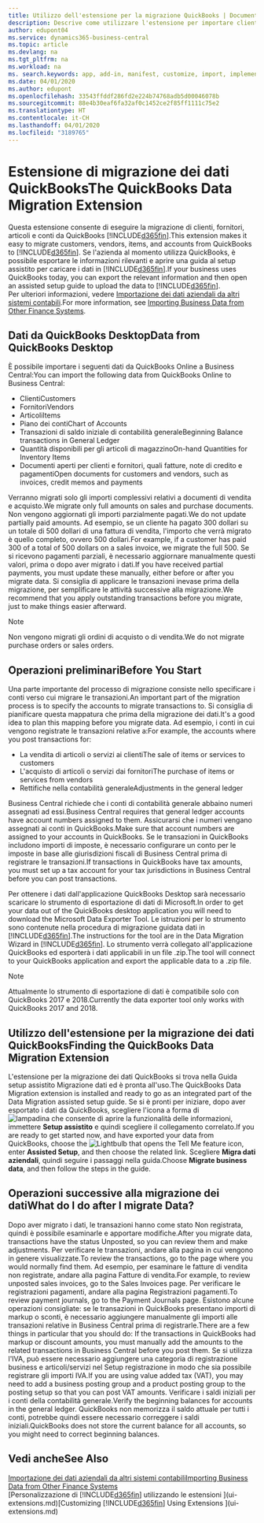 ```yaml
---
title: Utilizzo dell'estensione per la migrazione QuickBooks | Documenti Microsoft
description: Descrive come utilizzare l'estensione per importare clienti, fornitori, articoli e conti da QuickBooks Desktop a Business Central.
author: edupont04
ms.service: dynamics365-business-central
ms.topic: article
ms.devlang: na
ms.tgt_pltfrm: na
ms.workload: na
ms. search.keywords: app, add-in, manifest, customize, import, implement
ms.date: 04/01/2020
ms.author: edupont
ms.openlocfilehash: 33543ffddf286fd2e224b74768adb5d00046078b
ms.sourcegitcommit: 88e4b30eaf6fa32af0c1452ce2f85ff1111c75e2
ms.translationtype: HT
ms.contentlocale: it-CH
ms.lasthandoff: 04/01/2020
ms.locfileid: "3189765"
---
```

# <a name="the-quickbooks-data-migration-extension"></a><span data-ttu-id="1971b-103">Estensione di migrazione dei dati QuickBooks</span><span class="sxs-lookup"><span data-stu-id="1971b-103">The QuickBooks Data Migration Extension</span></span>
<span data-ttu-id="1971b-104">Questa estensione consente di eseguire la migrazione di clienti, fornitori, articoli e conti da QuickBooks [!INCLUDE[d365fin](includes/d365fin_md.md)].</span><span class="sxs-lookup"><span data-stu-id="1971b-104">This extension makes it easy to migrate customers, vendors, items, and accounts from QuickBooks to [!INCLUDE[d365fin](includes/d365fin_md.md)].</span></span> <span data-ttu-id="1971b-105">Se l'azienda al momento utilizza QuickBooks, è possibile esportare le informazioni rilevanti e aprire una guida al setup assistito per caricare i dati in [!INCLUDE[d365fin](includes/d365fin_md.md)].</span><span class="sxs-lookup"><span data-stu-id="1971b-105">If your business uses QuickBooks today, you can export the relevant information and then open an assisted setup guide to upload the data to [!INCLUDE[d365fin](includes/d365fin_md.md)].</span></span>  
<span data-ttu-id="1971b-106">Per ulteriori informazioni, vedere [Importazione dei dati aziendali da altri sistemi contabili](across-import-data-configuration-packages.md).</span><span class="sxs-lookup"><span data-stu-id="1971b-106">For more information, see [Importing Business Data from Other Finance Systems](across-import-data-configuration-packages.md).</span></span>

## <a name="data-from-quickbooks-desktop"></a><span data-ttu-id="1971b-107">Dati da QuickBooks Desktop</span><span class="sxs-lookup"><span data-stu-id="1971b-107">Data from QuickBooks Desktop</span></span>
 
<span data-ttu-id="1971b-108">È possibile importare i seguenti dati da QuickBooks Online a Business Central:</span><span class="sxs-lookup"><span data-stu-id="1971b-108">You can import the following data from QuickBooks Online to Business Central:</span></span>

- <span data-ttu-id="1971b-109">Clienti</span><span class="sxs-lookup"><span data-stu-id="1971b-109">Customers</span></span>  
- <span data-ttu-id="1971b-110">Fornitori</span><span class="sxs-lookup"><span data-stu-id="1971b-110">Vendors</span></span>  
- <span data-ttu-id="1971b-111">Articoli</span><span class="sxs-lookup"><span data-stu-id="1971b-111">Items</span></span>  
- <span data-ttu-id="1971b-112">Piano dei conti</span><span class="sxs-lookup"><span data-stu-id="1971b-112">Chart of Accounts</span></span>  
- <span data-ttu-id="1971b-113">Transazioni di saldo iniziale di contabilità generale</span><span class="sxs-lookup"><span data-stu-id="1971b-113">Beginning Balance transactions in General Ledger</span></span>  
- <span data-ttu-id="1971b-114">Quantità disponibili per gli articoli di magazzino</span><span class="sxs-lookup"><span data-stu-id="1971b-114">On-hand Quantities for Inventory Items</span></span>  
- <span data-ttu-id="1971b-115">Documenti aperti per clienti e fornitori, quali fatture, note di credito e pagamenti</span><span class="sxs-lookup"><span data-stu-id="1971b-115">Open documents for customers and vendors, such as invoices, credit memos and payments</span></span>  

<span data-ttu-id="1971b-116">Verranno migrati solo gli importi complessivi relativi a documenti di vendita e acquisto.</span><span class="sxs-lookup"><span data-stu-id="1971b-116">We migrate only full amounts on sales and purchase documents.</span></span> <span data-ttu-id="1971b-117">Non vengono aggiornati gli importi parzialmente pagati.</span><span class="sxs-lookup"><span data-stu-id="1971b-117">We do not update partially paid amounts.</span></span> <span data-ttu-id="1971b-118">Ad esempio, se un cliente ha pagato 300 dollari su un totale di 500 dollari di una fattura di vendita, l'importo che verrà migrato è quello completo, ovvero 500 dollari.</span><span class="sxs-lookup"><span data-stu-id="1971b-118">For example, if a customer has paid 300 of a total of 500 dollars on a sales invoice, we migrate the full 500.</span></span> <span data-ttu-id="1971b-119">Se si ricevono pagamenti parziali, è necessario aggiornare manualmente questi valori, prima o dopo aver migrato i dati.</span><span class="sxs-lookup"><span data-stu-id="1971b-119">If you have received partial payments, you must update these manually, either before or after you migrate data.</span></span> <span data-ttu-id="1971b-120">Si consiglia di applicare le transazioni inevase prima della migrazione, per semplificare le attività successive alla migrazione.</span><span class="sxs-lookup"><span data-stu-id="1971b-120">We recommend that you apply outstanding transactions before you migrate, just to make things easier afterward.</span></span>

> [!NOTE]
> <span data-ttu-id="1971b-121">Non vengono migrati gli ordini di acquisto o di vendita.</span><span class="sxs-lookup"><span data-stu-id="1971b-121">We do not migrate purchase orders or sales orders.</span></span>

## <a name="before-you-start"></a><span data-ttu-id="1971b-122">Operazioni preliminari</span><span class="sxs-lookup"><span data-stu-id="1971b-122">Before You Start</span></span>
<span data-ttu-id="1971b-123">Una parte importante del processo di migrazione consiste nello specificare i conti verso cui migrare le transazioni.</span><span class="sxs-lookup"><span data-stu-id="1971b-123">An important part of the migration process is to specify the accounts to migrate transactions to.</span></span> <span data-ttu-id="1971b-124">Si consiglia di pianificare questa mappatura che prima della migrazione dei dati.</span><span class="sxs-lookup"><span data-stu-id="1971b-124">It's a good idea to plan this mapping before you migrate data.</span></span> <span data-ttu-id="1971b-125">Ad esempio, i conti in cui vengono registrate le transazioni relative a:</span><span class="sxs-lookup"><span data-stu-id="1971b-125">For example, the accounts where you post transactions for:</span></span>

- <span data-ttu-id="1971b-126">La vendita di articoli o servizi ai clienti</span><span class="sxs-lookup"><span data-stu-id="1971b-126">The sale of items or services to customers</span></span>  
- <span data-ttu-id="1971b-127">L'acquisto di articoli o servizi dai fornitori</span><span class="sxs-lookup"><span data-stu-id="1971b-127">The purchase of items or services from vendors</span></span>  
- <span data-ttu-id="1971b-128">Rettifiche nella contabilità generale</span><span class="sxs-lookup"><span data-stu-id="1971b-128">Adjustments in the general ledger</span></span>  

<span data-ttu-id="1971b-129">Business Central richiede che i conti di contabilità generale abbaino numeri assegnati ad essi.</span><span class="sxs-lookup"><span data-stu-id="1971b-129">Business Central requires that general ledger accounts have account numbers assigned to them.</span></span> <span data-ttu-id="1971b-130">Assicurarsi che i numeri vengano assegnati ai conti in QuickBooks.</span><span class="sxs-lookup"><span data-stu-id="1971b-130">Make sure that account numbers are assigned to your accounts in QuickBooks.</span></span>
<span data-ttu-id="1971b-131">Se le transazioni in QuickBooks includono importi di imposte, è necessario configurare un conto per le imposte in base alle giurisdizioni fiscali di Business Central prima di registrare le transazioni.</span><span class="sxs-lookup"><span data-stu-id="1971b-131">If transactions in QuickBooks have tax amounts, you must set up a tax account for your tax jurisdictions in Business Central before you can post transactions.</span></span>

<span data-ttu-id="1971b-132">Per ottenere i dati dall'applicazione QuickBooks Desktop sarà necessario scaricare lo strumento di esportazione di dati di Microsoft.</span><span class="sxs-lookup"><span data-stu-id="1971b-132">In order to get your data out of the QuickBooks desktop application you will need to download the Microsoft Data Exporter Tool.</span></span>  <span data-ttu-id="1971b-133">Le istruzioni per lo strumento sono contenute nella procedura di migrazione guidata dati in [!INCLUDE[d365fin](includes/d365fin_md.md)].</span><span class="sxs-lookup"><span data-stu-id="1971b-133">The instructions for the tool are in the Data Migration Wizard in [!INCLUDE[d365fin](includes/d365fin_md.md)].</span></span> <span data-ttu-id="1971b-134">Lo strumento verrà collegato all'applicazione QuickBooks ed esporterà i dati applicabili in un file .zip.</span><span class="sxs-lookup"><span data-stu-id="1971b-134">The tool will connect to your QuickBooks application and export the applicable data to a .zip file.</span></span>  

> [!NOTE]
> <span data-ttu-id="1971b-135">Attualmente lo strumento di esportazione di dati è compatibile solo con QuickBooks 2017 e 2018.</span><span class="sxs-lookup"><span data-stu-id="1971b-135">Currently the data exporter tool only works with QuickBooks 2017 and 2018.</span></span>

## <a name="finding-the-quickbooks-data-migration-extension"></a><span data-ttu-id="1971b-136">Utilizzo dell'estensione per la migrazione dei dati QuickBooks</span><span class="sxs-lookup"><span data-stu-id="1971b-136">Finding the QuickBooks Data Migration Extension</span></span>
<span data-ttu-id="1971b-137">L'estensione per la migrazione dei dati QuickBooks si trova nella Guida setup assistito Migrazione dati ed è pronta all'uso.</span><span class="sxs-lookup"><span data-stu-id="1971b-137">The QuickBooks Data Migration extension is installed and ready to go as an integrated part of the Data Migration assisted setup guide.</span></span> <span data-ttu-id="1971b-138">Se si è pronti per iniziare, dopo aver esportato i dati da QuickBooks, scegliere l'icona a forma di ![lampadina che consente di aprire la funzionalità delle informazioni](media/ui-search/search_small.png "Informazioni sull'operazione che si desidera eseguire"), immettere **Setup assistito** e quindi scegliere il collegamento correlato.</span><span class="sxs-lookup"><span data-stu-id="1971b-138">If you are ready to get started now, and have exported your data from QuickBooks, choose the ![Lightbulb that opens the Tell Me feature](media/ui-search/search_small.png "Tell me what you want to do") icon, enter **Assisted Setup**, and then choose the related link.</span></span> <span data-ttu-id="1971b-139">Scegliere **Migra dati aziendali**, quindi seguire i passaggi nella guida.</span><span class="sxs-lookup"><span data-stu-id="1971b-139">Choose **Migrate business data**, and then follow the steps in the guide.</span></span>  

## <a name="what-do-i-do-after-i-migrate-data"></a><span data-ttu-id="1971b-140">Operazioni successive alla migrazione dei dati</span><span class="sxs-lookup"><span data-stu-id="1971b-140">What do I do after I migrate Data?</span></span>
<span data-ttu-id="1971b-141">Dopo aver migrato i dati, le transazioni hanno come stato Non registrata, quindi è possibile esaminarle e apportare modifiche.</span><span class="sxs-lookup"><span data-stu-id="1971b-141">After you migrate data, transactions have the status Unposted, so you can review them and make adjustments.</span></span> <span data-ttu-id="1971b-142">Per verificare le transazioni, andare alla pagina in cui vengono in genere visualizzate.</span><span class="sxs-lookup"><span data-stu-id="1971b-142">To review the transactions, go to the page where you would normally find them.</span></span> <span data-ttu-id="1971b-143">Ad esempio, per esaminare le fatture di vendita non registrate, andare alla pagina Fatture di vendita.</span><span class="sxs-lookup"><span data-stu-id="1971b-143">For example, to review unposted sales invoices, go to the Sales Invoices page.</span></span> <span data-ttu-id="1971b-144">Per verificare le registrazioni pagamenti, andare alla pagina Registrazioni pagamenti.</span><span class="sxs-lookup"><span data-stu-id="1971b-144">To review payment journals, go to the Payment Journals page.</span></span>
<span data-ttu-id="1971b-145">Esistono alcune operazioni consigliate: se le transazioni in QuickBooks presentano importi di markup o sconti, è necessario aggiungere manualmente gli importi alle transazioni relative in Business Central prima di registrarle.</span><span class="sxs-lookup"><span data-stu-id="1971b-145">There are a few things in particular that you should do: If the transactions in QuickBooks had markup or discount amounts, you must manually add the amounts to the related transactions in Business Central before you post them.</span></span>
<span data-ttu-id="1971b-146">Se si utilizza l'IVA, può essere necessario aggiungere una categoria di registrazione business e articoli/servizi nel Setup registrazione in modo che sia possibile registrare gli importi IVA.</span><span class="sxs-lookup"><span data-stu-id="1971b-146">If you are using value added tax (VAT), you may need to add a business posting group and a product posting group to the posting setup so that you can post VAT amounts.</span></span>
<span data-ttu-id="1971b-147">Verificare i saldi iniziali per i conti della contabilità generale.</span><span class="sxs-lookup"><span data-stu-id="1971b-147">Verify the beginning balances for accounts in the general ledger.</span></span> <span data-ttu-id="1971b-148">QuickBooks non memorizza il saldo attuale per tutti i conti, potrebbe quindi essere necessario correggere i saldi iniziali.</span><span class="sxs-lookup"><span data-stu-id="1971b-148">QuickBooks does not store the current balance for all accounts, so you might need to correct beginning balances.</span></span>

## <a name="see-also"></a><span data-ttu-id="1971b-149">Vedi anche</span><span class="sxs-lookup"><span data-stu-id="1971b-149">See Also</span></span>
[<span data-ttu-id="1971b-150">Importazione dei dati aziendali da altri sistemi contabili</span><span class="sxs-lookup"><span data-stu-id="1971b-150">Importing Business Data from Other Finance Systems</span></span>](across-import-data-configuration-packages.md)  
<span data-ttu-id="1971b-151">[Personalizzazione di [!INCLUDE[d365fin](includes/d365fin_md.md)] utilizzando le estensioni ](ui-extensions.md)</span><span class="sxs-lookup"><span data-stu-id="1971b-151">[Customizing [!INCLUDE[d365fin](includes/d365fin_md.md)] Using Extensions ](ui-extensions.md)</span></span>  
